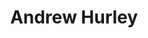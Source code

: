 ---
title: Andrew Hurley
headshot: images/uploads/Andrew_Hurley.jpg
role: Web Design
year: New Media Design
major: Junior
webpage: http://hurleyandrew.com
---